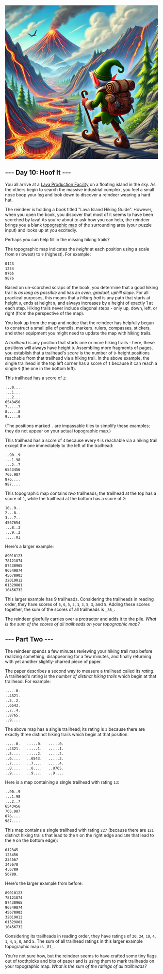 ﻿<p align="center">
<img src="Day10.jpeg" style="width:540px" alt="Hoof it"/>
</p>

## --- Day 10: Hoof It ---

You all arrive at a  [Lava Production Facility](https://adventofcode.com/2023/day/15)  on a floating island in the sky. As the others begin to search the massive industrial complex, you feel a small nose boop your leg and look down to discover a  reindeer  wearing a hard hat.

The reindeer is holding a book titled "Lava Island Hiking Guide". However, when you open the book, you discover that most of it seems to have been scorched by lava! As you're about to ask how you can help, the reindeer brings you a blank  [topographic map](https://en.wikipedia.org/wiki/Topographic_map)  of the surrounding area (your puzzle input) and looks up at you excitedly.

Perhaps you can help fill in the missing hiking trails?

The topographic map indicates the  _height_  at each position using a scale from  `0`  (lowest) to  `9`  (highest). For example:

```
0123
1234
8765
9876

```

Based on un-scorched scraps of the book, you determine that a good hiking trail is  _as long as possible_  and has an  _even, gradual, uphill slope_. For all practical purposes, this means that a  _hiking trail_  is any path that starts at height  `0`, ends at height  `9`, and always increases by a height of exactly 1 at each step. Hiking trails never include diagonal steps - only up, down, left, or right (from the perspective of the map).

You look up from the map and notice that the reindeer has helpfully begun to construct a small pile of pencils, markers, rulers, compasses, stickers, and other equipment you might need to update the map with hiking trails.

A  _trailhead_  is any position that starts one or more hiking trails - here, these positions will always have height  `0`. Assembling more fragments of pages, you establish that a trailhead's  _score_  is the number of  `9`-height positions reachable from that trailhead via a hiking trail. In the above example, the single trailhead in the top left corner has a score of  `1`  because it can reach a single  `9`  (the one in the bottom left).

This trailhead has a score of  `2`:

```
...0...
...1...
...2...
6543456
7.....7
8.....8
9.....9

```

(The positions marked  `.`  are impassable tiles to simplify these examples; they do not appear on your actual topographic map.)

This trailhead has a score of  `4`  because every  `9`  is reachable via a hiking trail except the one immediately to the left of the trailhead:

```
..90..9
...1.98
...2..7
6543456
765.987
876....
987....

```

This topographic map contains  _two_  trailheads; the trailhead at the top has a score of  `1`, while the trailhead at the bottom has a score of  `2`:

```
10..9..
2...8..
3...7..
4567654
...8..3
...9..2
.....01

```

Here's a larger example:

```
89010123
78121874
87430965
96549874
45678903
32019012
01329801
10456732

```

This larger example has 9 trailheads. Considering the trailheads in reading order, they have scores of  `5`,  `6`,  `5`,  `3`,  `1`,  `3`,  `5`,  `3`, and  `5`. Adding these scores together, the sum of the scores of all trailheads is  `_36_`.

The reindeer gleefully carries over a protractor and adds it to the pile.  _What is the sum of the scores of all trailheads on your topographic map?_


## --- Part Two ---

The reindeer spends a few minutes reviewing your hiking trail map before realizing something, disappearing for a few minutes, and finally returning with yet another slightly-charred piece of paper.

The paper describes a second way to measure a trailhead called its  _rating_. A trailhead's rating is the  _number of distinct hiking trails_  which begin at that trailhead. For example:

```
.....0.
..4321.
..5..2.
..6543.
..7..4.
..8765.
..9....

```

The above map has a single trailhead; its rating is  `3`  because there are exactly three distinct hiking trails which begin at that position:

```
.....0.   .....0.   .....0.
..4321.   .....1.   .....1.
..5....   .....2.   .....2.
..6....   ..6543.   .....3.
..7....   ..7....   .....4.
..8....   ..8....   ..8765.
..9....   ..9....   ..9....

```

Here is a map containing a single trailhead with rating  `13`:

```
..90..9
...1.98
...2..7
6543456
765.987
876....
987....

```

This map contains a single trailhead with rating  `227`  (because there are  `121`  distinct hiking trails that lead to the  `9`  on the right edge and  `106`  that lead to the  `9`  on the bottom edge):

```
012345
123456
234567
345678
4.6789
56789.

```

Here's the larger example from before:

```
89010123
78121874
87430965
96549874
45678903
32019012
01329801
10456732

```

Considering its trailheads in reading order, they have ratings of  `20`,  `24`,  `10`,  `4`,  `1`,  `4`,  `5`,  `8`, and  `5`. The sum of all trailhead ratings in this larger example topographic map is  `_81_`.

You're not sure how, but the reindeer seems to have crafted some tiny flags out of toothpicks and bits of paper and is using them to mark trailheads on your topographic map.  _What is the sum of the ratings of all trailheads?_